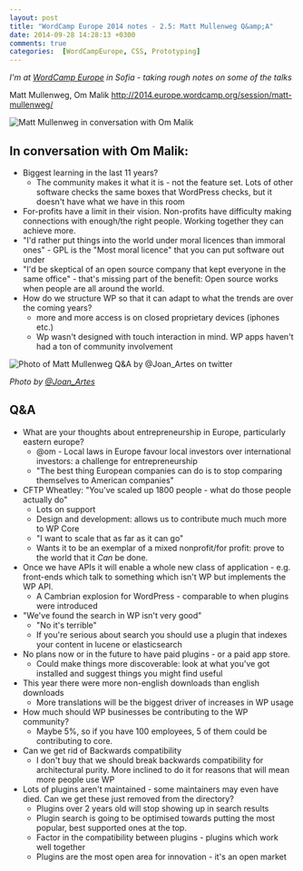 ```yaml
---
layout: post
title: "WordCamp Europe 2014 notes - 2.5: Matt Mullenweg Q&amp;A"
date: 2014-09-28 14:28:13 +0300
comments: true
categories:  [WordCampEurope, CSS, Prototyping]
---
```


_I'm at [WordCamp Europe](http://2014.europe.wordcamp.org/) in Sofia - taking rough notes on some of the talks_

Matt Mullenweg, Om Malik http://2014.europe.wordcamp.org/session/matt-mullenweg/

![Matt Mullenweg in conversation with Om Malik](https://pbs.twimg.com/media/Byng_nfIgAErGt4.jpg)

## In conversation with Om Malik:
* Biggest learning in the last 11 years?
  * The community makes it what it is - not the feature set. Lots of other software checks the same boxes that WordPress checks, but it doesn't have what we have in this room
* For-profits have a limit in their vision. Non-profits have difficulty making connections with enough/the right people. Working together they can achieve more.
* "I'd rather put things into the world under moral licences than immoral ones" - GPL is the "Most moral licence" that you can put software out under
* "I'd be skeptical of an open source company that kept everyone in the same office" - that's missing part of the benefit: Open source works when people are all around the world.
* How do we structure WP so that it can adapt to what the trends are over the coming years?
  * more and more access is on closed proprietary devices (iphones etc.)
  * Wp wasn't designed with touch interaction in mind. WP apps haven't had a ton of community involvement

![Photo of Matt Mullenweg Q&A by @Joan_Artes on twitter](https://pbs.twimg.com/media/BynhzoPIMAAwoDT.jpg)

_Photo by [@Joan\_Artes](https://twitter.com/Joan_Artes/status/516191909656920065/photo/1)_

## Q&A

* What are your thoughts about entrepreneurship in Europe, particularly eastern europe?
  * @om - Local laws in Europe favour local investors over international investors: a challenge for entrepreneurship
  * "The best thing European companies can do is to stop comparing themselves to American companies"
* CFTP Wheatley: "You've scaled up 1800 people - what do those people actually do"
  * Lots on support
  * Design and development: allows us to contribute much much more to WP Core
  * "I want to scale that as far as it can go"
  * Wants it to be an exemplar of a mixed nonprofit/for profit: prove to the world that it _Can_ be done.
* Once we have APIs it will enable a whole new class of application - e.g. front-ends which talk to something which isn't WP but implements the WP API.
  * A Cambrian explosion for WordPress - comparable to when plugins were introduced
* "We've found the search in WP isn't very good"
  * "No it's terrible"
  * If you're serious about search you should use a plugin that indexes your content in lucene or elasticsearch
* No plans now or in the future to have paid plugins - or a paid app store.
  * Could make things more discoverable: look at what you've got installed and suggest things you might find useful
* This year there were more non-english downloads than english downloads
  * More translations will be the biggest driver of increases in WP usage
* How much should WP businesses be contributing to the WP community?
  * Maybe 5%, so if you have 100 employees, 5 of them could be contributing to core.
* Can we get rid of Backwards compatibility
  * I don't buy that we should break backwards compatibility for architectural purity. More inclined to do it for reasons that will mean more people use WP
* Lots of plugins aren't maintained - some maintainers may even have died. Can we get these just removed from the directory?
  * Plugins over 2 years old will stop showing up in search results
  * Plugin search is going to be optimised towards putting the most popular, best supported ones at the top.
  * Factor in the compatibility between plugins - plugins which work well together
  * Plugins are the most open area for innovation - it's an open market
